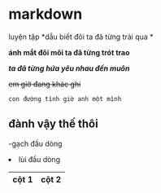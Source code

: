 # markdown
luyện tập
*dẫu biết đôi ta đã từng trải qua *

**ánh mắt đôi môi ta đã từng trót trao**

***ta đã từng hứa yêu nhau đến muôn***

~~em giờ đang khác ghi~~

`con đường tình giờ anh một mình `
## đành vậy thế thôi 
-gạch đầu dòng
<li> lùi đầu dòng </li>

|cột 1 | cột 2 |
|------|-------|
